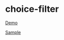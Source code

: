 # choice-filter

[Demo](http://chillybwoy.github.io/choice-filter/)

[Sample](https://github.com/ChillyBwoy/choice-filter/tree/master/packages/choice-filter-examples)